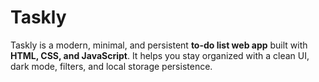 # Taskly
Taskly is a modern, minimal, and persistent **to-do list web app** built with **HTML, CSS, and JavaScript**.   It helps you stay organized with a clean UI, dark mode, filters, and local storage persistence.
